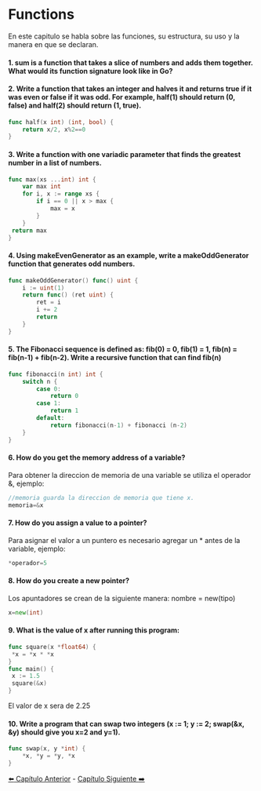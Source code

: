 # Functions
En este capitulo se habla sobre las funciones, su estructura, su uso y la manera en que se declaran.

#### 1. sum is a function that takes a slice of numbers and adds them together. What would its function signature look like in Go?

#### 2. Write a function that takes an integer and halves it and returns true if it was even or false if it was odd. For example, half(1) should return (0, false) and half(2) should return (1, true).
```go
func half(x int) (int, bool) {
    return x/2, x%2==0
}
```

#### 3. Write a function with one variadic parameter that finds the greatest number in a list of numbers.
```go
func max(xs ...int) int {
    var max int
    for i, x := range xs {
        if i == 0 || x > max {
            max = x
        }
    }
 return max
}
```

#### 4. Using makeEvenGenerator as an example, write a makeOddGenerator function that generates odd numbers.
```go
func makeOddGenerator() func() uint {
    i := uint(1)
    return func() (ret uint) {
        ret = i
        i += 2
        return
    }
}
```

#### 5. The Fibonacci sequence is defined as: fib(0) = 0, fib(1) = 1, fib(n) = fib(n-1) + fib(n-2). Write a recursive function that can find fib(n)
```go
func fibonacci(n int) int {
    switch n {
        case 0:
            return 0
        case 1:
            return 1
        default:
            return fibonacci(n-1) + fibonacci (n-2)
    }
}
```

#### 6. How do you get the memory address of a variable?
Para obtener la direccion de memoria de una variable se utiliza el operador &, ejemplo:
```go
//memoria guarda la direccion de memoria que tiene x.
memoria=&x
```

#### 7. How do you assign a value to a pointer?
Para asignar el valor a un puntero es necesario agregar un * antes de la variable, ejemplo:
```go
*operador=5
```

#### 8. How do you create a new pointer?
Los apuntadores se crean de la siguiente manera: nombre = new(tipo)
```go
x=new(int)
```

#### 9. What is the value of x after running this program:
```go
func square(x *float64) {
 *x = *x * *x
}
func main() {
 x := 1.5
 square(&x)
}
```
El valor de x sera de 2.25

#### 10. Write a program that can swap two integers (x := 1; y := 2; swap(&x, &y) should give you x=2 and y=1).
```go
func swap(x, y *int) {
    *x, *y = *y, *x
}
```

[ :arrow_left: Capítulo Anterior](/Capitulos/Chapter-5-Arrays-Slices-and-Maps.md) - [Capítulo Siguiente :arrow_right: ](/Capitulos/Chapter-7-Structs-and-Interfaces.md)